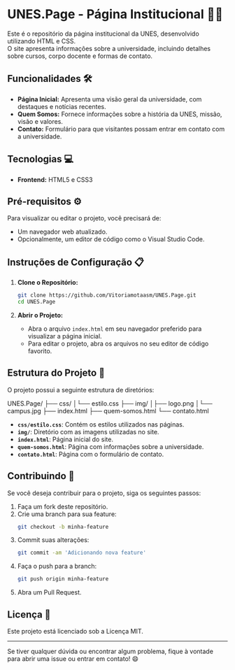 # UNES.Page - Página Institucional 🏫🌐

Este é o repositório da página institucional da UNES, desenvolvido utilizando HTML e CSS.  
O site apresenta informações sobre a universidade, incluindo detalhes sobre cursos, corpo docente e formas de contato.

## Funcionalidades 🛠️

- **Página Inicial:** Apresenta uma visão geral da universidade, com destaques e notícias recentes.
- **Quem Somos:** Fornece informações sobre a história da UNES, missão, visão e valores.
- **Contato:** Formulário para que visitantes possam entrar em contato com a universidade.

## Tecnologias 💻

- **Frontend:** HTML5 e CSS3

## Pré-requisitos ⚙️

Para visualizar ou editar o projeto, você precisará de:
- Um navegador web atualizado.
- Opcionalmente, um editor de código como o Visual Studio Code.

## Instruções de Configuração 📋

1. **Clone o Repositório:**
    ```bash
    git clone https://github.com/Vitoriamotaasm/UNES.Page.git
    cd UNES.Page
    ```

2. **Abrir o Projeto:**
    - Abra o arquivo `index.html` em seu navegador preferido para visualizar a página inicial.
    - Para editar o projeto, abra os arquivos no seu editor de código favorito.

## Estrutura do Projeto 📂

O projeto possui a seguinte estrutura de diretórios:

UNES.Page/ 
├── css/ 
│└── estilo.css
├── img/ 
│├── logo.png 
│└── campus.jpg 
├── index.html 
├── quem-somos.html 
└── contato.html


- **`css/estilo.css`**: Contém os estilos utilizados nas páginas.
- **`img/`**: Diretório com as imagens utilizadas no site.
- **`index.html`**: Página inicial do site.
- **`quem-somos.html`**: Página com informações sobre a universidade.
- **`contato.html`**: Página com o formulário de contato.

## Contribuindo 🤝

Se você deseja contribuir para o projeto, siga os seguintes passos:

1. Faça um fork deste repositório.
2. Crie uma branch para sua feature:
    ```bash
    git checkout -b minha-feature
    ```
3. Commit suas alterações:
    ```bash
    git commit -am 'Adicionando nova feature'
    ```
4. Faça o push para a branch:
    ```bash
    git push origin minha-feature
    ```
5. Abra um Pull Request.

## Licença 📜

Este projeto está licenciado sob a Licença MIT.

---

Se tiver qualquer dúvida ou encontrar algum problema, fique à vontade para abrir uma issue ou entrar em contato! 😄

